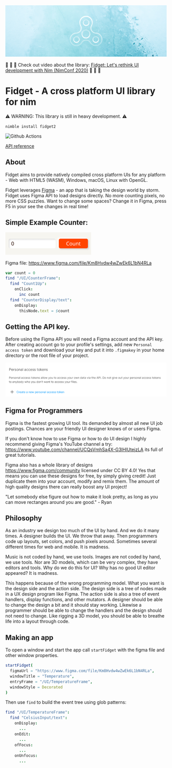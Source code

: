 <img src="docs/banner.png">

👏 👏 👏 Check out video about the library: [Fidget: Let's rethink UI development with Nim (NimConf 2020)](https://www.youtube.com/watch?v=IB8Yt2dqZbo) 👏 👏 👏

# Fidget - A cross platform UI library for nim

⚠️ WARNING: This library is still in heavy development. ⚠️

`nimble install fidget2`

![Github Actions](https://github.com/treeform/fidget2/workflows/Github%20Actions/badge.svg)

[API reference](https://treeform.github.io/fidget2)

## About

Fidget aims to provide natively compiled cross platform UIs for any platform - Web with HTML5 (WASM), Windows, macOS, Linux with OpenGL.

Fidget leverages [Figma](https://www.figma.com/) - an app that is taking the design world by storm. Fidget uses Figma API to load designs directly. No more counting pixels, no more CSS puzzles. Want to change some spaces? Change it in Figma, press F5 in your see the changes in real time!


## Simple Example Counter:

<img src="docs/Counter.png">

Figma file: https://www.figma.com/file/Km8Hvdw4wZwEk6L1bN4RLa

```nim
var count = 0
find "/UI/CounterFrame":
  find "Count1Up":
    onClick:
      inc count
  find "CounterDisplay/text":
    onDisplay:
      thisNode.text = $count
```

## Getting the API key.

Before using the Figma API you will need a Figma account and the API key. After creating account go to your profile's settings, add new `Personal access token` and download your key and put it into `.figmakey` in your home directory or the root file of your project.

<img src="docs/figmaApiKey.png">

## Figma for Programmers

Figma is the fastest growing UI tool. Its demanded by almost all new UI job postings. Chances are your friendly UI designer knows of or users Figma.

If you don't know how to use Figma or how to do UI design I highly recommend giving Figma's YouTube channel a try: https://www.youtube.com/channel/UCQsVmhSa4X-G3lHlUtejzLA its full of great tutorials.

Figma also has a whole library of designs https://www.figma.com/community licensed under CC BY 4.0! Yes that means you can use these designs for free, by simply giving credit! Just duplicate them into your account, modify and remix them. The amount of high quality designs there can really boost any UI project!

"Let somebody else figure out how to make it look pretty, as long as you can move rectanges around you are good." - Ryan

## Philosophy

As an industry we design too much of the UI by hand. And we do it many times. A designer builds the UI. We throw that away. Then programmers code up layouts, set colors, and push pixels around. Sometimes several different times for web and mobile. It is madness.

Music is not coded by hand, we use tools. Images are not coded by hand, we use tools. Nor are 3D models, which can be very complex, they have editors and tools. Why do we do this for UI? Why has no good UI editor appeared? It is madness.

This happens because of the wrong programming model. What you want is the design side and the action side. The design side is a tree of nodes made in a UX design program like Figma. The action side is also a tree of event handlers, display functions, and other mutators. A designer should be able to change the design a bit and it should stay working. Likewise a programmer should be able to change the handlers and the design should not need to change. Like rigging a 3D model, you should be able to breathe life into a layout through code.

## Making an app

To open a window and start the app call `startFidget` with the figma file and other window properties.

```nim
startFidget(
  figmaUrl = "https://www.figma.com/file/Km8Hvdw4wZwEk6L1bN4RLa",
  windowTitle = "Temperature",
  entryFrame = "/UI/TemperatureFrame",
  windowStyle = Decorated
)
```

Then use `find` to build the event tree using glob patterns:

```nim
find "/UI/TemperatureFrame":
  find "CelsiusInput/text":
    onDisplay:
      ...
    onEdit:
      ...
    ofFocus:
      ...
    onUnfocus:
      ...
```



